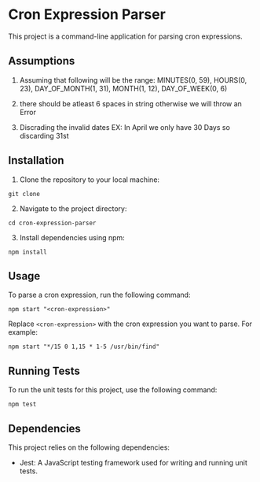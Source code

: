 # Cron Expression Parser

This project is a command-line application for parsing cron expressions.

## Assumptions

1.  Assuming that following will be the range:
    MINUTES(0, 59),
    HOURS(0, 23),
    DAY_OF_MONTH(1, 31),
    MONTH(1, 12),
    DAY_OF_WEEK(0, 6)

2. there should be atleast 6 spaces in string otherwise we will throw an Error

3. Discrading the invalid dates EX: In April we only have 30 Days so discarding 31st

## Installation

1. Clone the repository to your local machine:

`git clone`


2. Navigate to the project directory:

`cd cron-expression-parser`


3. Install dependencies using npm:

`npm install`


## Usage

To parse a cron expression, run the following command:

`npm start "<cron-expression>"`

Replace `<cron-expression>` with the cron expression you want to parse. For example:

`npm start "*/15 0 1,15 * 1-5 /usr/bin/find"`


## Running Tests

To run the unit tests for this project, use the following command:

`npm test`


## Dependencies

This project relies on the following dependencies:

- Jest: A JavaScript testing framework used for writing and running unit tests.



